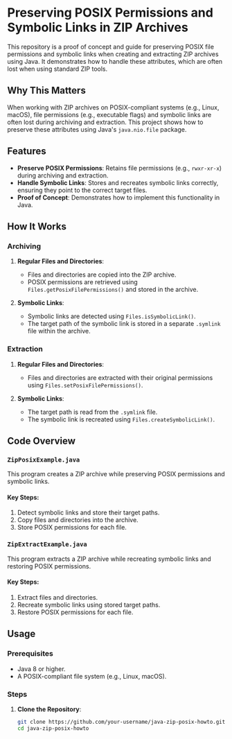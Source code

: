 # Preserving POSIX Permissions and Symbolic Links in ZIP Archives

This repository is a proof of concept and guide for preserving POSIX file permissions and symbolic links when creating and extracting ZIP archives using Java. It demonstrates how to handle these attributes, which are often lost when using standard ZIP tools.

## Why This Matters

When working with ZIP archives on POSIX-compliant systems (e.g., Linux, macOS), file permissions (e.g., executable flags) and symbolic links are often lost during archiving and extraction. This project shows how to preserve these attributes using Java's `java.nio.file` package.

## Features

- **Preserve POSIX Permissions**: Retains file permissions (e.g., `rwxr-xr-x`) during archiving and extraction.
- **Handle Symbolic Links**: Stores and recreates symbolic links correctly, ensuring they point to the correct target files.
- **Proof of Concept**: Demonstrates how to implement this functionality in Java.

## How It Works

### Archiving
1. **Regular Files and Directories**:
   - Files and directories are copied into the ZIP archive.
   - POSIX permissions are retrieved using `Files.getPosixFilePermissions()` and stored in the archive.

2. **Symbolic Links**:
   - Symbolic links are detected using `Files.isSymbolicLink()`.
   - The target path of the symbolic link is stored in a separate `.symlink` file within the archive.

### Extraction
1. **Regular Files and Directories**:
   - Files and directories are extracted with their original permissions using `Files.setPosixFilePermissions()`.

2. **Symbolic Links**:
   - The target path is read from the `.symlink` file.
   - The symbolic link is recreated using `Files.createSymbolicLink()`.

## Code Overview

### `ZipPosixExample.java`
This program creates a ZIP archive while preserving POSIX permissions and symbolic links.

#### Key Steps:
1. Detect symbolic links and store their target paths.
2. Copy files and directories into the archive.
3. Store POSIX permissions for each file.

### `ZipExtractExample.java`
This program extracts a ZIP archive while recreating symbolic links and restoring POSIX permissions.

#### Key Steps:
1. Extract files and directories.
2. Recreate symbolic links using stored target paths.
3. Restore POSIX permissions for each file.

## Usage

### Prerequisites
- Java 8 or higher.
- A POSIX-compliant file system (e.g., Linux, macOS).

### Steps

1. **Clone the Repository**:
   ```bash
   git clone https://github.com/your-username/java-zip-posix-howto.git
   cd java-zip-posix-howto
